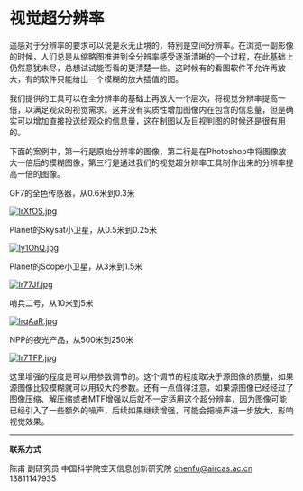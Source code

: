 # 视觉超分辨率


遥感对于分辨率的要求可以说是永无止境的，特别是空间分辨率。在浏览一副影像的时候，人们总是从缩略图推进到全分辨率感受逐渐清晰的一个过程，在此基础上仍然意犹未尽，总想试试能否看的更清楚一些。这时候有的看图软件不允许再放大，有的软件只能给出一个模糊的放大插值的图。

我们提供的工具可以在全分辨率的基础上再放大一个层次，将视觉分辨率提高一倍，以满足观众的视觉需求。这并没有实质性增加图像内在包含的信息量，但是确实可以增加直接投送给观众的信息量，这在制图以及目视判图的时候还是很有用的。

下面的案例中，第一行是原始分辨率的图像，第二行是在Photoshop中将图像放大一倍后的模糊图像，第三行是通过我们的视觉超分辨率工具制作出来的分辨率提高一倍的图像。

GF7的全色传感器，从0.6米到0.3米

[![IrXfOS.jpg](https://z3.ax1x.com/2021/11/13/IrXfOS.jpg)](https://imgtu.com/i/IrXfOS)

Planet的Skysat小卫星，从0.5米到0.25米

[![Iy1OhQ.jpg](https://z3.ax1x.com/2021/11/13/Iy1OhQ.jpg)](https://imgtu.com/i/Iy1OhQ)

Planet的Scope小卫星，从3米到1.5米

[![Ir77Jf.jpg](https://z3.ax1x.com/2021/11/13/Ir77Jf.jpg)](https://imgtu.com/i/Ir77Jf)


哨兵二号，从10米到5米

[![IrqAaR.jpg](https://z3.ax1x.com/2021/11/13/IrqAaR.jpg)](https://imgtu.com/i/IrqAaR)


NPP的夜光产品，从500米到250米

[![Ir7TFP.jpg](https://z3.ax1x.com/2021/11/13/Ir7TFP.jpg)](https://imgtu.com/i/Ir7TFP)


这里增强的程度是可以用参数调节的。这个调节的程度取决于源图像的质量，如果源图像比较模糊就可以用较大的参数。还有一点值得注意，如果源图像已经经过了图像压缩、解压缩或者MTF增强以后就不一定适用这个超分辨率，因为图像可能已经引入了一些额外的噪声，后续如果继续增强，可能会把噪声进一步放大，影响视觉效果。





---

**联系方式**

陈甫 副研究员
中国科学院空天信息创新研究院
chenfu@aircas.ac.cn
13811147935

